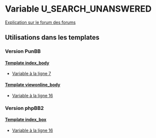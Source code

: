 # Variable U_SEARCH_UNANSWERED
[Explication sur le forum des forums](http://forum.forumactif.com/t294113-listing-des-variables#U_SEARCH_UNANSWERED)

## Utilisations dans les templates

### Version PunBB

#### [Template index_body](punbb/index_body.md)
* [Variable à la ligne 7](../punbb/index_body.tpl#L7)

#### [Template viewonline_body](punbb/viewonline_body.md)
* [Variable à la ligne 16](../punbb/viewonline_body.tpl#L16)

### Version phpBB2

#### [Template index_box](subsilver/index_box.md)
* [Variable à la ligne 16](../subsilver/index_box.tpl#L16)
